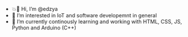 - 💥👋 Hi, I’m @edzya
- 👀 I’m interested in IoT and software developemnt in general
- 🌱 I’m currently continously learning and working with HTML, CSS, JS, Python and Arduino (C++)


<!---
edzya/edzya is a ✨ special ✨ repository because its `README.md` (this file) appears on your GitHub profile.
You can click the Preview link to take a look at your changes.
--->
